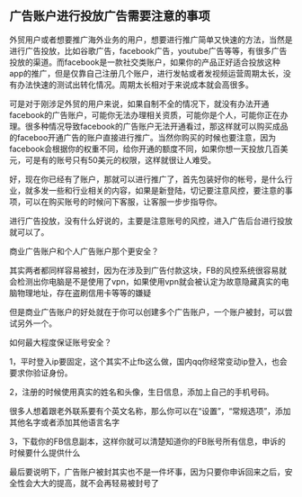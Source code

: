 ## 广告账户进行投放广告需要注意的事项

外贸用户或者想要推广海外业务的用户，想要进行推广简单又快速的方法，当然是进行广告投放，比如谷歌广告，facebook广告，youtube广告等等，有很多广告投放的渠道。而facebook是一款社交类账户，如果你的产品正好适合投放这种app的推广，但是仅靠自己注册几个账户，进行发帖或者发视频运营周期太长，没有办法快速的测试出转化情况。周期太长相对于来说成本就会高很多。

可是对于刚涉足外贸的用户来说，如果自制不全的情况下，就没有办法开通facebook的广告账户，可能你无法办理相关资质，可能你是个人，可能你正在办理。很多种情况导致facebook的广告账户无法开通看过，那这样就可以购买成品的faceboo开通广告的账户直接进行推广。当然你购买的时候也要注意，因为facebook会根据你的权重不同，给你开通的额度不同，如果你想一天投放几百美元，可是有的账号只有50美元的权限，这样就很让人难受。

好，现在你已经有了账户，那就可以进行推广了，首先包装好你的帐号，是什么行业，就多发一些和行业相关的内容，如果是新登陆，切记要注意风控，要注意的事项，可以在购买账号的时候问下客服，让客服一步步指导你。

进行广告投放，没有什么好说的，主要是注意账号的风控，进入广告后台进行投放就可以了。

商业广告账户和个人广告账户那个更安全？

其实两者都同样容易被封，因为在涉及到广告付款这块，FB的风控系统很容易就会检测出你电脑是不是使用了vpn，如果使用vpn就会被认定为故意隐藏真实的电脑物理地址，存在盗刷信用卡等等的嫌疑

但是商业广告账户的好处就在于你可以创建多个广告账户，一个账户被封，可以尝试另外一个。

如何最大程度保证账号安全？

1，平时登入ip要固定，这个其实不止fb这么做，国内qq你经常变动ip登入，也会要求你验证身份。

2，注册的时候使用真实的姓名和头像，生日信息，添加上自己的手机号码。

很多人想着跟老外联系要有个英文名称，那么你可以在“设置”，“常规选项”，添加其他名字或者添加其他语言名字

3，下载你的FB信息副本，这样你就可以清楚知道你的FB账号所有信息，申诉的时候要什么提供什么

最后要说明下，广告账户被封其实也不是一件坏事，因为只要你申诉回来之后，安全性会大大的提高，就不会再轻易被封号了
